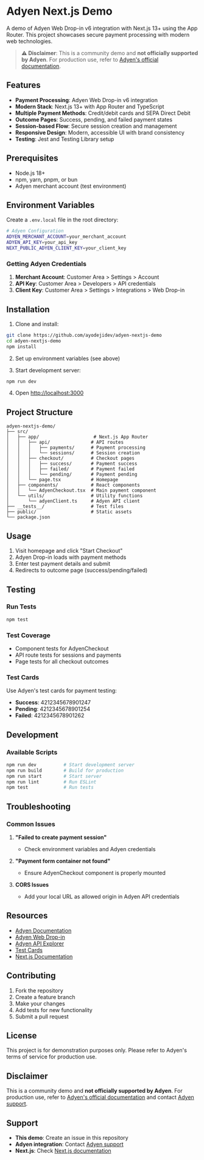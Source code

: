 # Adyen Next.js Demo

A demo of Adyen Web Drop-in v6 integration with Next.js 13+ using the App Router. This project showcases secure payment processing with modern web technologies.

> **⚠️ Disclaimer**: This is a community demo and **not officially supported by Adyen**. For production use, refer to [Adyen's official documentation](https://docs.adyen.com/).

## Features

- **Payment Processing**: Adyen Web Drop-in v6 integration
- **Modern Stack**: Next.js 13+ with App Router and TypeScript
- **Multiple Payment Methods**: Credit/debit cards and SEPA Direct Debit
- **Outcome Pages**: Success, pending, and failed payment states
- **Session-based Flow**: Secure session creation and management
- **Responsive Design**: Modern, accessible UI with brand consistency
- **Testing**: Jest and Testing Library setup

## Prerequisites

- Node.js 18+ 
- npm, yarn, pnpm, or bun
- Adyen merchant account (test environment)

## Environment Variables

Create a `.env.local` file in the root directory:

```bash
# Adyen Configuration
ADYEN_MERCHANT_ACCOUNT=your_merchant_account
ADYEN_API_KEY=your_api_key
NEXT_PUBLIC_ADYEN_CLIENT_KEY=your_client_key
```

### Getting Adyen Credentials

1. **Merchant Account**: Customer Area > Settings > Account
2. **API Key**: Customer Area > Developers > API credentials
3. **Client Key**: Customer Area > Settings > Integrations > Web Drop-in

## Installation

1. Clone and install:
```bash
git clone https://github.com/ayodejidev/adyen-nextjs-demo
cd adyen-nextjs-demo
npm install
```

2. Set up environment variables (see above)

3. Start development server:
```bash
npm run dev
```

4. Open [http://localhost:3000](http://localhost:3000)

## Project Structure

```
adyen-nextjs-demo/
├── src/
│   ├── app/                    # Next.js App Router
│   │   ├── api/               # API routes
│   │   │   ├── payments/      # Payment processing
│   │   │   └── sessions/      # Session creation
│   │   ├── checkout/          # Checkout pages
│   │   │   ├── success/       # Payment success
│   │   │   ├── failed/        # Payment failed
│   │   │   └── pending/       # Payment pending
│   │   └── page.tsx           # Homepage
│   ├── components/            # React components
│   │   └── AdyenCheckout.tsx  # Main payment component
│   └── utils/                 # Utility functions
│       └── adyenClient.ts     # Adyen API client
├── __tests__/                 # Test files
├── public/                    # Static assets
└── package.json
```

## Usage

1. Visit homepage and click "Start Checkout"
2. Adyen Drop-in loads with payment methods
3. Enter test payment details and submit
4. Redirects to outcome page (success/pending/failed)

## Testing

### Run Tests
```bash
npm test
```

### Test Coverage
- Component tests for AdyenCheckout
- API route tests for sessions and payments
- Page tests for all checkout outcomes

### Test Cards
Use Adyen's test cards for payment testing:
- **Success**: 4212345678901247
- **Pending**: 4212345678901254
- **Failed**: 4212345678901262

## Development

### Available Scripts

```bash
npm run dev          # Start development server
npm run build        # Build for production
npm run start        # Start server
npm run lint         # Run ESLint
npm test             # Run tests
```

## Troubleshooting

### Common Issues

1. **"Failed to create payment session"**
   - Check environment variables and Adyen credentials

2. **"Payment form container not found"**
   - Ensure AdyenCheckout component is properly mounted

3. **CORS Issues**
   - Add your local URL as allowed origin in Adyen API credentials

## Resources

- [Adyen Documentation](https://docs.adyen.com/)
- [Adyen Web Drop-in](https://docs.adyen.com/online-payments/web-drop-in)
- [Adyen API Explorer](https://docs.adyen.com/api-explorer/)
- [Test Cards](https://docs.adyen.com/development-resources/test-cards)
- [Next.js Documentation](https://nextjs.org/docs)

## Contributing

1. Fork the repository
2. Create a feature branch
3. Make your changes
4. Add tests for new functionality
5. Submit a pull request

## License

This project is for demonstration purposes only. Please refer to Adyen's terms of service for production use.

## Disclaimer

This is a community demo and **not officially supported by Adyen**. For production use, refer to [Adyen's official documentation](https://docs.adyen.com/) and contact [Adyen support](https://support.adyen.com/).

## Support

- **This demo**: Create an issue in this repository
- **Adyen integration**: Contact [Adyen support](https://support.adyen.com/)
- **Next.js**: Check [Next.js documentation](https://nextjs.org/docs)
